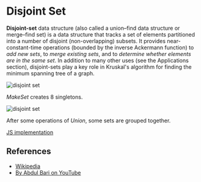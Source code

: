 # Disjoint Set

**Disjoint-set** data structure (also called a union–find data structure or merge–find set) is a data
structure that tracks a set of elements partitioned into a number of disjoint (non-overlapping) subsets.
It provides near-constant-time operations (bounded by the inverse Ackermann function) to *add new sets*,
to *merge existing sets*, and to *determine whether elements are in the same set*.
In addition to many other uses (see the Applications section), disjoint-sets play a key role in Kruskal's algorithm for finding the minimum spanning tree of a graph.

![disjoint set](https://upload.wikimedia.org/wikipedia/commons/6/67/Dsu_disjoint_sets_init.svg)

*MakeSet* creates 8 singletons.

![disjoint set](https://upload.wikimedia.org/wikipedia/commons/a/ac/Dsu_disjoint_sets_final.svg)

After some operations of *Union*, some sets are grouped together.

[JS implementation](DisjointSet.js)

## References

- [Wikipedia](https://en.wikipedia.org/wiki/Disjoint-set_data_structure)
- [By Abdul Bari on YouTube](https://www.youtube.com/watch?v=wU6udHRIkcc&index=14&t=0s&list=PLLXdhg_r2hKA7DPDsunoDZ-Z769jWn4R8)